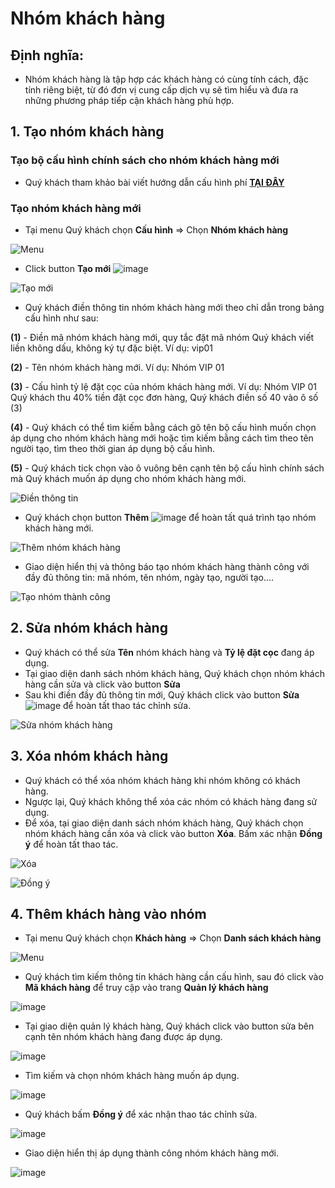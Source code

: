

# Nhóm khách hàng

## Định nghĩa:
- Nhóm khách hàng là tập hợp các khách hàng có cùng tính cách, đặc tính riêng biệt, từ đó đơn vị cung cấp dịch vụ sẽ tìm hiểu và đưa ra những phương pháp tiếp cận khách hàng phù hợp.

## 1. Tạo nhóm khách hàng
### Tạo bộ cấu hình chính sách cho nhóm khách hàng mới
- Quý khách tham khảo bài viết hướng dẫn cấu hình phí [**TẠI ĐÂY**](https://hd.gobiz.vn/m2/order-management-don-vi-cung-cap-dich-vu-order/cai-dat-ban-dau/setupfee)

### Tạo nhóm khách hàng mới
- Tại menu Quý khách chọn **Cấu hình** => Chọn **Nhóm khách hàng**

![Menu](https://user-images.githubusercontent.com/73226975/160045241-2e3ff90b-221b-419c-bfbf-59152f66e170.png)

- Click button **Tạo mới** ![image](https://user-images.githubusercontent.com/73226975/160045602-c11ddf79-ebb2-44f0-9a44-6206cc745a8c.png)

![Tạo mới](https://user-images.githubusercontent.com/73226975/160045448-eea7ce78-3756-4144-af4a-02092a9550a4.png)

- Quý khách điền thông tin nhóm khách hàng mới theo chỉ dẫn trong bảng cấu hình như sau:

**(1)** - Điền mã nhóm khách hàng mới, quy tắc đặt mã nhóm Quý khách viết liền không dấu, không ký tự đặc biệt. 
Ví dụ: vip01

**(2)** - Tên nhóm khách hàng mới.
Ví dụ: Nhóm VIP 01

**(3)** - Cấu hình tỷ lệ đặt cọc của nhóm khách hàng mới.
Ví dụ: Nhóm VIP 01 Quý khách thu 40% tiền đặt cọc đơn hàng, Quý khách điền số 40 vào ô số (3)

**(4)** - Quý khách có thể tìm kiếm bằng cách gõ tên bộ cấu hình muốn chọn áp dụng cho nhóm khách hàng mới hoặc tìm kiếm bằng cách tìm theo tên người tạo, tìm theo thời gian áp dụng bộ cấu hình.

**(5)** - Quý khách tick chọn vào ô vuông bên cạnh tên bộ cấu hình chính sách mà Quý khách muốn áp dụng cho nhóm khách hàng mới.

![Điền thông tin](https://user-images.githubusercontent.com/73226975/160045981-7f5d1a5c-af65-4aed-9bbe-b250896dbd9b.png)

- Quý khách chọn button **Thêm** ![image](https://user-images.githubusercontent.com/73226975/160047326-05e31b67-1661-4f95-8544-d1b7dd590742.png) để hoàn tất quá trình tạo nhóm khách hàng mới.

![Thêm nhóm khách hàng](https://user-images.githubusercontent.com/73226975/160047195-b6b0d8c1-a688-4024-983e-0b7214b61d95.png)

- Giao diện hiển thị và thông báo tạo nhóm khách hàng thành công với đầy đủ thông tin: mã nhóm, tên nhóm, ngày tạo, người tạo....

![Tạo nhóm thành công](https://user-images.githubusercontent.com/73226975/160047855-a79f5ee4-3866-4a61-838b-5a45cebb7972.png)

## 2. Sửa nhóm khách hàng
- Quý khách có thể sửa **Tên** nhóm khách hàng và **Tỷ lệ đặt cọc** đang áp dụng.
- Tại giao diện danh sách nhóm khách hàng, Quý khách chọn nhóm khách hàng cần sửa và click vào button **Sửa**
- Sau khi điền đầy đủ thông tin mới, Quý khách click vào button **Sửa** ![image](https://user-images.githubusercontent.com/73226975/160051215-ac95a85b-f4e4-42bd-bb74-59396dd8fd0e.png) để hoàn tất thao tác chỉnh sửa.

![Sửa nhóm khách hàng](https://user-images.githubusercontent.com/73226975/160051009-eae17770-9b78-46b7-9ba9-3a11305fd98a.png)

## 3. Xóa nhóm khách hàng
- Quý khách có thể xóa nhóm khách hàng khi nhóm không có khách hàng.
- Ngược lại, Quý khách không thể xóa các nhóm có khách hàng đang sử dụng.
- Để xóa, tại giao diện danh sách nhóm khách hàng, Quý khách chọn nhóm khách hàng cần xóa và click vào button **Xóa**. Bấm xác nhận **Đồng ý** để hoàn tất thao tác.

![Xóa](https://user-images.githubusercontent.com/73226975/160052326-6fc7e340-dfc6-42c5-8fbc-01ec609af870.png)

![Đồng ý](https://user-images.githubusercontent.com/73226975/160052197-ef246991-1dd4-483f-9c5a-5fda4ba3d096.png)

## 4. Thêm khách hàng vào nhóm
- Tại menu Quý khách chọn **Khách hàng** => Chọn **Danh sách khách hàng**

![Menu](https://user-images.githubusercontent.com/73226975/160053304-2586baa2-b223-4a8e-ae08-e0397301b871.png)

- Quý khách tìm kiếm thông tin khách hàng cần cấu hình, sau đó click vào **Mã khách hàng** để truy cập vào trang **Quản lý khách hàng**

![image](https://user-images.githubusercontent.com/73226975/160053361-0e730afb-f321-45db-b8b1-dd7d852a94c9.png)

- Tại giao diện quản lý khách hàng, Quý khách click vào button sửa bên cạnh tên nhóm khách hàng đang được áp dụng.

![image](https://user-images.githubusercontent.com/73226975/160053446-d669743a-9c42-48d0-ac48-07f5d7cecf97.png)

- Tìm kiếm và chọn nhóm khách hàng muốn áp dụng.

![image](https://user-images.githubusercontent.com/73226975/160053495-2c73ec52-dee3-4dcb-a0a5-c464da1e45e5.png)

- Quý khách bấm **Đồng ý** để xác nhận thao tác chỉnh sửa.

![image](https://user-images.githubusercontent.com/73226975/160053523-62e931af-8bca-432f-adf3-e92cd332eea4.png)

- Giao diện hiển thị áp dụng thành công nhóm khách hàng mới.

![image](https://user-images.githubusercontent.com/73226975/160053555-b427f931-892c-4f4f-961d-96b672c9037b.png)

